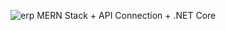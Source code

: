 
![erp](https://github.com/user-attachments/assets/dd73dc1c-c589-43ed-b78f-455214209132)
MERN Stack + API Connection + .NET Core

